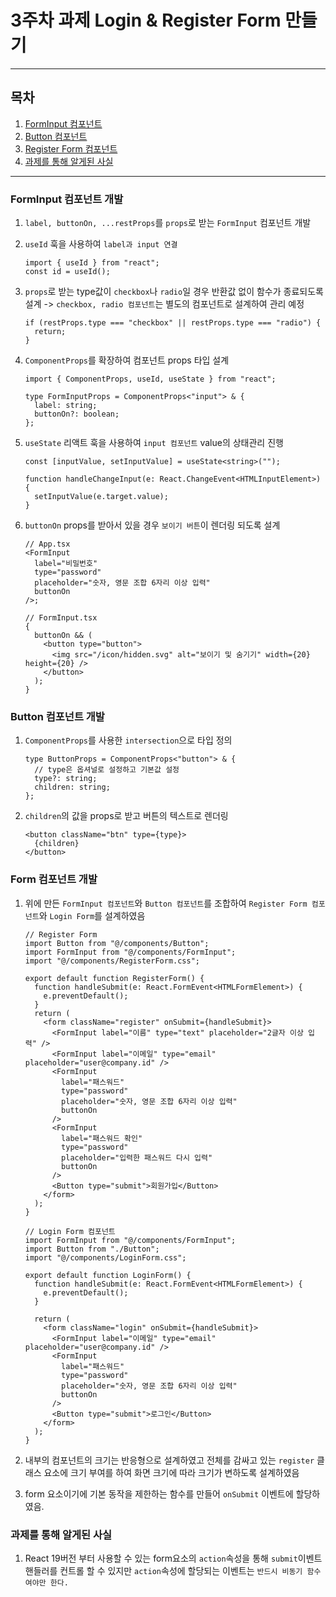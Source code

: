 # 3주차 과제 Login & Register Form 만들기

---

## 목차

1. [FormInput 컴포넌트](#forminput-컴포넌트-개발)
2. [Button 컴포넌트](#button-컴포넌트-개발)
3. [Register Form 컴포넌트](#register-form-컴포넌트-개발)
4. [과제를 통해 알게된 사실](#과제를-통해-알게된-사실)

---

### FormInput 컴포넌트 개발

1. `label, buttonOn, ...restProps`를 `props`로 받는 `FormInput` 컴포넌트 개발
2. `useId` 훅을 사용하여 `label과 input 연결`

   ```tsx
   import { useId } from "react";
   const id = useId();
   ```

3. `props`로 받는 type값이 `checkbox`나 `radio`일 경우 반환값 없이 함수가 종료되도록 설계 -> `checkbox, radio 컴포넌트`는 별도의 컴포넌트로 설계하여 관리 예정

   ```tsx
   if (restProps.type === "checkbox" || restProps.type === "radio") {
     return;
   }
   ```

4. `ComponentProps`를 확장하여 컴포넌트 props 타입 설계

   ```tsx
   import { ComponentProps, useId, useState } from "react";

   type FormInputProps = ComponentProps<"input"> & {
     label: string;
     buttonOn?: boolean;
   };
   ```

5. `useState` 리액트 훅을 사용하여 `input 컴포넌트` value의 상태관리 진행

   ```tsx
   const [inputValue, setInputValue] = useState<string>("");

   function handleChangeInput(e: React.ChangeEvent<HTMLInputElement>) {
     setInputValue(e.target.value);
   }
   ```

6. `buttonOn` props를 받아서 있을 경우 `보이기 버튼`이 렌더링 되도록 설계

   ```tsx
   // App.tsx
   <FormInput
     label="비밀번호"
     type="password"
     placeholder="숫자, 영문 조합 6자리 이상 입력"
     buttonOn
   />;

   // FormInput.tsx
   {
     buttonOn && (
       <button type="button">
         <img src="/icon/hidden.svg" alt="보이기 및 숨기기" width={20} height={20} />
       </button>
     );
   }
   ```

### Button 컴포넌트 개발

1. `ComponentProps`를 사용한 `intersection`으로 타입 정의

   ```tsx
   type ButtonProps = ComponentProps<"button"> & {
     // type은 옵셔널로 설정하고 기본값 설정
     type?: string;
     children: string;
   };
   ```

2. `children`의 값을 props로 받고 버튼의 텍스트로 렌더링

   ```tsx
   <button className="btn" type={type}>
     {children}
   </button>
   ```

### Form 컴포넌트 개발

1. 위에 만든 `FormInput 컴포넌트`와 `Button 컴포넌트`를 조합하여 `Register Form 컴포넌트`와 `Login Form`를 설계하였음

   ```tsx
   // Register Form
   import Button from "@/components/Button";
   import FormInput from "@/components/FormInput";
   import "@/components/RegisterForm.css";

   export default function RegisterForm() {
     function handleSubmit(e: React.FormEvent<HTMLFormElement>) {
       e.preventDefault();
     }
     return (
       <form className="register" onSubmit={handleSubmit}>
         <FormInput label="이름" type="text" placeholder="2글자 이상 입력" />
         <FormInput label="이메일" type="email" placeholder="user@company.id" />
         <FormInput
           label="패스워드"
           type="password"
           placeholder="숫자, 영문 조합 6자리 이상 입력"
           buttonOn
         />
         <FormInput
           label="패스워드 확인"
           type="password"
           placeholder="입력한 패스워드 다시 입력"
           buttonOn
         />
         <Button type="submit">회원가입</Button>
       </form>
     );
   }
   ```

   ```tsx
   // Login Form 컴포넌트
   import FormInput from "@/components/FormInput";
   import Button from "./Button";
   import "@/components/LoginForm.css";

   export default function LoginForm() {
     function handleSubmit(e: React.FormEvent<HTMLFormElement>) {
       e.preventDefault();
     }

     return (
       <form className="login" onSubmit={handleSubmit}>
         <FormInput label="이메일" type="email" placeholder="user@company.id" />
         <FormInput
           label="패스워드"
           type="password"
           placeholder="숫자, 영문 조합 6자리 이상 입력"
           buttonOn
         />
         <Button type="submit">로그인</Button>
       </form>
     );
   }
   ```

2. 내부의 컴포넌트의 크기는 반응형으로 설계하였고 전체를 감싸고 있는 `register` 클래스 요소에 크기 부여를 하여 화면 크기에 따라 크기가 변하도록 설계하였음

3. form 요소이기에 기본 동작을 제한하는 함수를 만들어 `onSubmit` 이벤트에 할당하였음.

### 과제를 통해 알게된 사실

1. React 19버전 부터 사용할 수 있는 form요소의 `action`속성을 통해 `submit`이벤트 핸들러를 컨트롤 할 수 있지만 `action`속성에 할당되는 이벤트는 `반드시 비동기 함수여야만 한다.`
